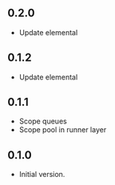 ## 0.2.0

- Update elemental

## 0.1.2

- Update elemental

## 0.1.1

- Scope queues
- Scope pool in runner layer

## 0.1.0

- Initial version.

